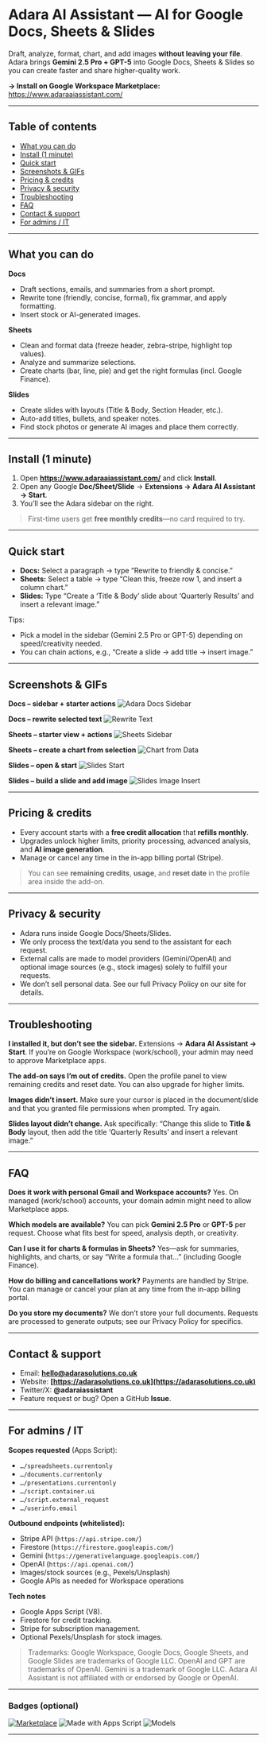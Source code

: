 # Adara AI Assistant — AI for Google Docs, Sheets & Slides

Draft, analyze, format, chart, and add images **without leaving your file**. Adara brings **Gemini 2.5 Pro + GPT-5** into Google Docs, Sheets & Slides so you can create faster and share higher-quality work.

**→ Install on Google Workspace Marketplace:** https://www.adaraaiassistant.com/

---

## Table of contents

* [What you can do](#what-you-can-do)
* [Install (1 minute)](#install-1-minute)
* [Quick start](#quick-start)
* [Screenshots & GIFs](#screenshots--gifs)
* [Pricing & credits](#pricing--credits)
* [Privacy & security](#privacy--security)
* [Troubleshooting](#troubleshooting)
* [FAQ](#faq)
* [Contact & support](#contact--support)
* [For admins / IT](#for-admins--it)

---

## What you can do

**Docs**

* Draft sections, emails, and summaries from a short prompt.
* Rewrite tone (friendly, concise, formal), fix grammar, and apply formatting.
* Insert stock or AI-generated images.

**Sheets**

* Clean and format data (freeze header, zebra-stripe, highlight top values).
* Analyze and summarize selections.
* Create charts (bar, line, pie) and get the right formulas (incl. Google Finance).

**Slides**

* Create slides with layouts (Title & Body, Section Header, etc.).
* Auto-add titles, bullets, and speaker notes.
* Find stock photos or generate AI images and place them correctly.

---

## Install (1 minute)

1. Open **https://www.adaraaiassistant.com/** and click **Install**.
2. Open any Google **Doc/Sheet/Slide** → **Extensions → Adara AI Assistant → Start**.
3. You’ll see the Adara sidebar on the right.

> First-time users get **free monthly credits**—no card required to try.

---

## Quick start

* **Docs:** Select a paragraph → type “Rewrite to friendly & concise.”
* **Sheets:** Select a table → type “Clean this, freeze row 1, and insert a column chart.”
* **Slides:** Type “Create a ‘Title & Body’ slide about ‘Quarterly Results’ and insert a relevant image.”

Tips:

* Pick a model in the sidebar (Gemini 2.5 Pro or GPT-5) depending on speed/creativity needed.
* You can chain actions, e.g., “Create a slide → add title → insert image.”

---

## Screenshots & GIFs

**Docs – sidebar + starter actions**
![Adara Docs Sidebar](contractdoc1.gif)

**Docs – rewrite selected text**
![Rewrite Text](rewritedocproj2.gif)

**Sheets – starter view + actions**
![Sheets Sidebar](sheetOne.gif)

**Sheets – create a chart from selection**
![Chart from Data](chartsheetp2.gif)

**Slides – open & start**
![Slides Start](slide1.gif)

**Slides – build a slide and add image**
![Slides Image Insert](projslidescotland2.gif)

---

## Pricing & credits

* Every account starts with a **free credit allocation** that **refills monthly**.
* Upgrades unlock higher limits, priority processing, advanced analysis, and **AI image generation**.
* Manage or cancel any time in the in-app billing portal (Stripe).

> You can see **remaining credits**, **usage**, and **reset date** in the profile area inside the add-on.

---

## Privacy & security

* Adara runs inside Google Docs/Sheets/Slides.
* We only process the text/data you send to the assistant for each request.
* External calls are made to model providers (Gemini/OpenAI) and optional image sources (e.g., stock images) solely to fulfill your requests.
* We don’t sell personal data. See our full Privacy Policy on our site for details.

---

## Troubleshooting

**I installed it, but don’t see the sidebar.**
Extensions → **Adara AI Assistant → Start**. If you’re on Google Workspace (work/school), your admin may need to approve Marketplace apps.

**The add-on says I’m out of credits.**
Open the profile panel to view remaining credits and reset date. You can also upgrade for higher limits.

**Images didn’t insert.**
Make sure your cursor is placed in the document/slide and that you granted file permissions when prompted. Try again.

**Slides layout didn’t change.**
Ask specifically: “Change this slide to **Title & Body** layout, then add the title ‘Quarterly Results’ and insert a relevant image.”

---

## FAQ

**Does it work with personal Gmail and Workspace accounts?**
Yes. On managed (work/school) accounts, your domain admin might need to allow Marketplace apps.

**Which models are available?**
You can pick **Gemini 2.5 Pro** or **GPT-5** per request. Choose what fits best for speed, analysis depth, or creativity.

**Can I use it for charts & formulas in Sheets?**
Yes—ask for summaries, highlights, and charts, or say “Write a formula that…” (including Google Finance).

**How do billing and cancellations work?**
Payments are handled by Stripe. You can manage or cancel your plan at any time from the in-app billing portal.

**Do you store my documents?**
We don’t store your full documents. Requests are processed to generate outputs; see our Privacy Policy for specifics.

---

## Contact & support

* Email: **[hello@adarasolutions.co.uk](mailto:hello@adarasolutions.co.uk)**
* Website: **[https://adarasolutions.co.uk](https://adarasolutions.co.uk)**
* Twitter/X: **@adaraiassistant**
* Feature request or bug? Open a GitHub **Issue**.

---

## For admins / IT

**Scopes requested** (Apps Script):

* `…/spreadsheets.currentonly`
* `…/documents.currentonly`
* `…/presentations.currentonly`
* `…/script.container.ui`
* `…/script.external_request`
* `…/userinfo.email`

**Outbound endpoints (whitelisted):**

* Stripe API (`https://api.stripe.com/`)
* Firestore (`https://firestore.googleapis.com/`)
* Gemini (`https://generativelanguage.googleapis.com/`)
* OpenAI (`https://api.openai.com/`)
* Images/stock sources (e.g., Pexels/Unsplash)
* Google APIs as needed for Workspace operations

**Tech notes**

* Google Apps Script (V8).
* Firestore for credit tracking.
* Stripe for subscription management.
* Optional Pexels/Unsplash for stock images.

> Trademarks: Google Workspace, Google Docs, Google Sheets, and Google Slides are trademarks of Google LLC. OpenAI and GPT are trademarks of OpenAI. Gemini is a trademark of Google LLC. Adara AI Assistant is not affiliated with or endorsed by Google or OpenAI.

---

### Badges (optional)

[![Marketplace](https://img.shields.io/badge/Install-Google%20Workspace%20Marketplace-4285F4)]({MARKETPLACE_LINK})
![Made with Apps Script](https://img.shields.io/badge/Apps%20Script-V8-blue)
![Models](https://img.shields.io/badge/Models-Gemini%202.5%20Pro%20%7C%20GPT--5-purple)

---

